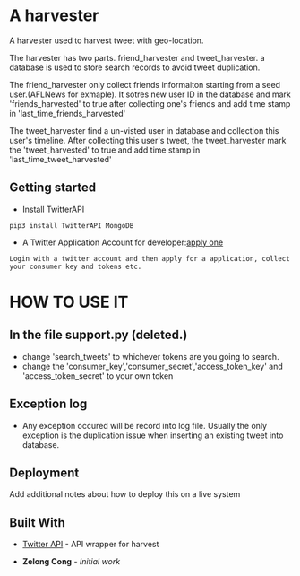 # A harvester

A harvester used to harvest tweet with geo-location.

The harvester has two parts. friend_harvester and tweet_harvester. a database is used to store search records to avoid tweet duplication.

The friend_harvester only collect friends informaiton starting from a seed user.(AFLNews for exmaple). It sotres new user ID in the database and mark 'friends_harvested' to true after collecting one's friends and add time stamp in 'last_time_friends_harvested'

The tweet_harvester find a un-visted user in database and collection this user's timeline. After collecting this user's tweet, the tweet_harvester mark the 'tweet_harvested' to true and add time stamp in 'last_time_tweet_harvested'

## Getting started

* Install TwitterAPI

```
pip3 install TwitterAPI MongoDB
```

* A Twitter Application Account for developer:[apply one](https://apps.twitter.com/)
```
Login with a twitter account and then apply for a application, collect your consumer key and tokens etc.
```

# HOW TO USE IT
## In the file support.py (deleted.)
* change 'search_tweets' to whichever tokens are you going to search.
* change the 'consumer_key','consumer_secret','access_token_key' and 'access_token_secret' to your own token


## Exception log
* Any exception occured will be record into log file. Usually the only exception is the duplication issue when inserting an existing tweet into database.

## Deployment

Add additional notes about how to deploy this on a live system

## Built With

* [Twitter API](https://github.com/geduldig/TwitterAPI) - API wrapper for harvest


* **Zelong Cong** - *Initial work* 

